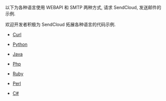 
以下为各种语言使用 WEBAPI 和 SMTP 两种方式, 请求 SendCloud, 发送邮件的示例.

欢迎开发者积极为 SendCloud 拓展各种语言的代码示例.

* [Curl](code/curl.md)

* [Python](code/python.md)

* [Java](code/java.md)

* [Php](code/php.md)

* [Ruby](code/ruby.md)

* [Perl](code/perl.md)

* [C#](code/csharp.md)
    

